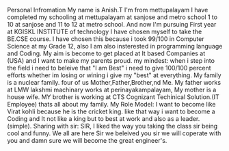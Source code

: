 Personal Infromation
My name is Anish.T I'm from mettupalayam I have completed my schooling at mettupalayam at sanjose and metro school 1 to 10 at sanjose and 11 to 12 at metro school.
And now I'm pursuing First year at KGISKL INSTITUTE of technology I have chosen myself to take the BE.CSE course.
I have chosen this because i took 99/100 in Computer Science at my Grade 12, also I am also insterested in programming language and Coding.
My aim is become to get placed at It based Companies at (USA) and I want to make my parents proud. 
my mindest: when i step into the field i need to beleive that "I am Best" i need to give 100/100 percent efforts whether im losing or wining i give my "best" at everything.
My family is a nuclear family. four of us Mother,Father,Brother,nd Me.
My father works at LMW lakshmi machinary works at perinayakampalayam, 
My mother is a house wife.
MY brother is working at CTS Cognizant Techinical Solution.(IT Employee)
thats all about my family.
My Role Model: I want to become like Virat kohli because he is the cricket king. like that way i want to become a Coding and It not like a king but to best at work and also as a leader.(simple). 
Sharing with sir: SIR, I liked the way you taking the class sir being cool and funny. We all are here Sir we beleived you sir we will coperate with you and damn sure we will become the great engineer's.
